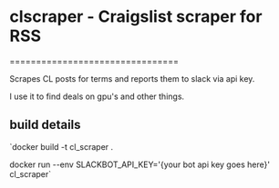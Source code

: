 # clscraper - Craigslist scraper for RSS
================================

Scrapes CL posts for terms and reports them to slack via api key.

I use it to find deals on gpu's and other things.



## build details

`docker build -t cl_scraper .

docker run --env SLACKBOT_API_KEY='{your bot api key goes here}' cl_scraper`
